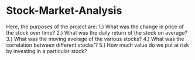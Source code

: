 # Stock-Market-Analysis
Here, the purposes of the project are: 1.) What was the change in price of the stock over time? 2.) What was the daily return of the stock on average? 3.) What was the moving average of the various stocks? 4.) What was the correlation between different stocks'? 5.) How much value do we put at risk by investing in a particular stock?
